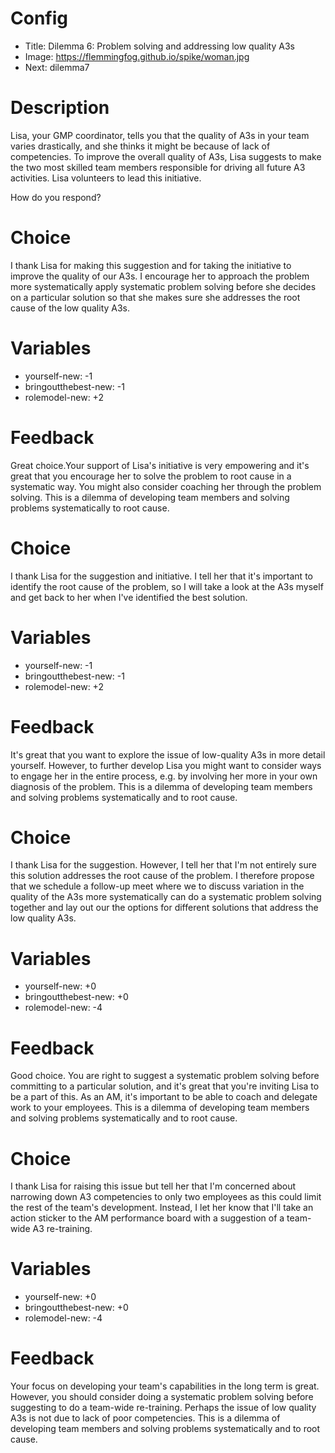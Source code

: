 # Config
 - Title: Dilemma 6: Problem solving and addressing low quality A3s
 - Image: https://flemmingfog.github.io/spike/woman.jpg
 - Next: dilemma7

# Description

Lisa, your GMP coordinator, tells you that the quality of A3s in your team varies drastically, and she thinks it might be because of lack of competencies. 
To improve the overall quality of A3s, Lisa suggests to make the two most skilled team members responsible for driving all future A3 activities. Lisa volunteers to lead this initiative.

How do you respond?

# Choice
I thank Lisa for making this suggestion and for taking the initiative to improve the quality of our A3s. I encourage her to approach the problem more systematically apply systematic problem solving before she decides on a particular solution so that she makes sure she addresses the root cause of the low quality A3s. 

# Variables
 - yourself-new: -1
 - bringoutthebest-new: -1
 - rolemodel-new: +2
 

# Feedback

Great choice.Your support of Lisa's initiative is very empowering and it's great that you encourage her to solve the problem to root cause in a systematic way. You might also consider coaching her through the problem solving. This is a dilemma of developing team members and solving problems systematically to root cause.




# Choice
I thank Lisa for the suggestion and initiative. I tell her that it's important to identify the root cause of the problem, so I will take a look at the A3s myself and get back to her when I've identified the best solution.

# Variables
 - yourself-new: -1
 - bringoutthebest-new: -1
 - rolemodel-new: +2


# Feedback
It's great that you want to explore the issue of low-quality A3s in more detail yourself. However, to further develop Lisa you might want to consider ways to engage her in the entire process, e.g. by involving her more in your own diagnosis of the problem. This is a dilemma of developing team members and solving problems systematically and to root cause.





# Choice
I thank Lisa for the suggestion. However, I tell her that I'm not entirely sure this solution addresses the root cause of the problem. I therefore propose that we schedule a follow-up meet where we to discuss variation in the quality of the A3s more systematically can do a systematic problem solving together and lay out our the options for different solutions that address the low quality A3s.

# Variables
 - yourself-new: +0
 - bringoutthebest-new: +0
 - rolemodel-new: -4


# Feedback
Good choice. You are right to suggest a systematic problem solving before committing to a particular solution, and it's great that you're inviting Lisa to be a part of this. As an AM, it's important to be able to coach and delegate work to your employees. This is a dilemma of developing team members and solving problems systematically and to root cause.





# Choice
I thank Lisa for raising this issue but tell her that I'm concerned about narrowing down A3 competencies to only two employees as this could limit the rest of the team's development. Instead, I let her know that I'll take an action sticker to the AM performance board with a suggestion of a team-wide A3 re-training. 

# Variables
 - yourself-new: +0
 - bringoutthebest-new: +0
 - rolemodel-new: -4


# Feedback
Your focus on developing your team's capabilities in the long term is great. However, you should consider doing a systematic problem solving before suggesting to do a team-wide re-training. Perhaps the issue of low quality A3s is not due to lack of poor competencies. This is a dilemma of developing team members and solving problems systematically and to root cause.





